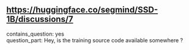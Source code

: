 ## https://huggingface.co/segmind/SSD-1B/discussions/7

contains_question: yes  
question_part: Hey, is the training source code available somewhere ?